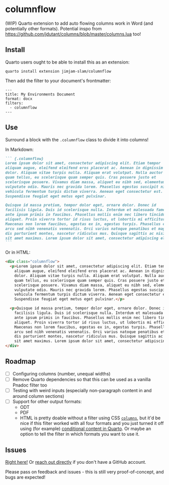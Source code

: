 # columnflow

(WIP) Quarto extension to add auto flowing columns work in Word (and potentially other formats). Potential inspo from https://github.com/jdutant/columns/blob/master/columns.lua too!

## Install

Quarto users ought to be able to install this as an extension:

```
quarto install extension jimjam-slam/columnflow
```

Then add the filter to your document's frontmatter:

````
---
title: My Environments Document
format: docx
filters:
  - columnflow
---
````

## Use

Surround a block with the `.columnflow` class to divide it into columns!

In Markdown:

````md
``` {.columnflow}
Lorem ipsum dolor sit amet, consectetur adipiscing elit. Etiam tempor
aliquam augue, eleifend eleifend eros placerat ac. Aenean in dignissim
dolor. Aliquam vitae turpis nulla. Aliquam erat volutpat. Nulla auctor
quam tellus, eu scelerisque quam semper quis. Cras posuere justo et 
scelerisque posuere. Vivamus diam massa, aliquet eu nibh sed, elementum
vulputate odio. Mauris nec gravida lorem. Phasellus egestas suscipit nibh,
vehicula fermentum turpis dictum viverra. Aenean eget consectetur est.
Suspendisse feugiat eget metus eget pulvinar.

Quisque id massa pretium, tempor dolor eget, ornare dolor. Donec id
facilisis ligula. Duis id scelerisque nulla. Interdum et malesuada fames ac
ante ipsum primis in faucibus. Phasellus mollis enim nec libero tincidunt
aliquet. Proin viverra tortor id risus luctus, ut lobortis mi efficitur.
Maecenas non lorem faucibus, egestas ex in, egestas turpis. Phasellus et
arcu sed nibh venenatis venenatis. Orci varius natoque penatibus et magnis
dis parturient montes, nascetur ridiculus mus. Quisque sagittis ac nisi
sit amet maximus. Lorem ipsum dolor sit amet, consectetur adipiscing elit.
```
````

Or in HTML:

````html
<div class="columnflow">
  <p>Lorem ipsum dolor sit amet, consectetur adipiscing elit. Etiam tempor
    aliquam augue, eleifend eleifend eros placerat ac. Aenean in dignissim
    dolor. Aliquam vitae turpis nulla. Aliquam erat volutpat. Nulla auctor
    quam tellus, eu scelerisque quam semper quis. Cras posuere justo et 
    scelerisque posuere. Vivamus diam massa, aliquet eu nibh sed, elementum
    vulputate odio. Mauris nec gravida lorem. Phasellus egestas suscipit nibh,
    vehicula fermentum turpis dictum viverra. Aenean eget consectetur est.
    Suspendisse feugiat eget metus eget pulvinar.</p>

  <p>Quisque id massa pretium, tempor dolor eget, ornare dolor. Donec id
    facilisis ligula. Duis id scelerisque nulla. Interdum et malesuada fames ac
    ante ipsum primis in faucibus. Phasellus mollis enim nec libero tincidunt
    aliquet. Proin viverra tortor id risus luctus, ut lobortis mi efficitur.
    Maecenas non lorem faucibus, egestas ex in, egestas turpis. Phasellus et
    arcu sed nibh venenatis venenatis. Orci varius natoque penatibus et magnis
    dis parturient montes, nascetur ridiculus mus. Quisque sagittis ac nisi
    sit amet maximus. Lorem ipsum dolor sit amet, consectetur adipiscing elit.</p>
</div>
````

## Roadmap

- [ ] Configuring columns (number, unequal widths)
- [ ] Remove Quarto dependencies so that this can be used as a vanilla Pnadoc filter too
- [ ] Testing with weird inputs (especially non-paragraph content in and around column sections)
- [ ] Support for other output formats:
  - ODT
  - PDF
  - HTML is pretty doable without a filter using CSS [`columns`](https://developer.mozilla.org/en-US/docs/Web/CSS/columns), but it'd be nice if this filter worked with all four formats and you just turned it off using (for example) [conditional content in Quarto](https://quarto.org/docs/authoring/conditional.html). Or maybe an option to tell the filter in which formats you want to use it.

## Issues

[Right here!](https://github.com/jimjam-slam/columnflow/issues) Or [reach out directly](https://jamesgoldie.dev) if you don't have a GitHub account.

Please pass on feedback and issues - this is still very proof-of-concept, and bugs are expected!

